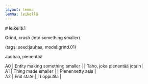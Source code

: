```yaml
---
layout: lemma
lemma: leikellä
---
```


<div class="sense">
# <span class="sensename">leikellä.1</span>

<span class="description">Grind, crush (into something smaller)</span>

(tags: seed:jauhaa, model:grind.01)

<span class="description">Jauhaa, pienentää</span>

A0 | Entity making something smaller |   | Taho, joka pienentää jotain |  
A1 | Thing made smaller |   | Pienennetty asia |  
A2 | End state |   | Lopputila |  

</div>

